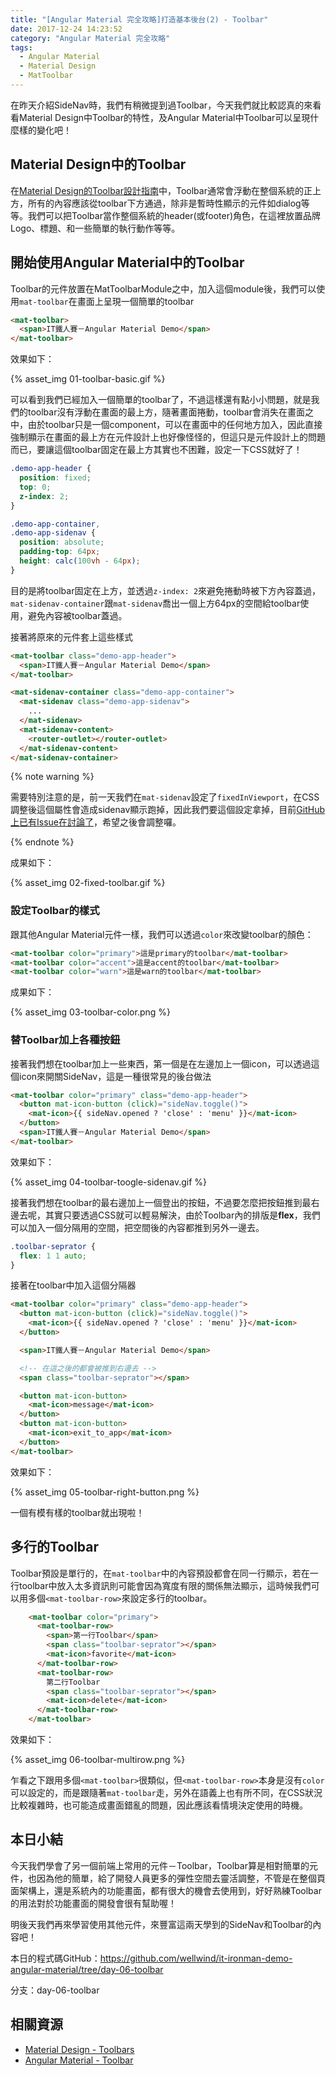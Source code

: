 ```yaml
---
title: "[Angular Material 完全攻略]打造基本後台(2) - Toolbar"
date: 2017-12-24 14:23:52
category: "Angular Material 完全攻略"
tags:
  - Angular Material
  - Material Design
  - MatToolbar
---
```


在昨天介紹SideNav時，我們有稍微提到過Toolbar，今天我們就比較認真的來看看Material Design中Toolbar的特性，及Angular Material中Toolbar可以呈現什麼樣的變化吧！

<!-- more -->

## Material Design中的Toolbar

在[Material Design的Toolbar設計指南](https://material.io/guidelines/components/toolbars.html)中，Toolbar通常會浮動在整個系統的正上方，所有的內容應該從toolbar下方通過，除非是暫時性顯示的元件如dialog等等。我們可以把Toolbar當作整個系統的header(或footer)角色，在這裡放置品牌Logo、標題、和一些簡單的執行動作等等。

## 開始使用Angular Material中的Toolbar

Toolbar的元件放置在MatToolbarModule之中，加入這個module後，我們可以使用`mat-toolbar`在畫面上呈現一個簡單的toolbar

```html
<mat-toolbar>
  <span>IT鐵人賽－Angular Material Demo</span>
</mat-toolbar>
```

效果如下：

{% asset_img 01-toolbar-basic.gif %}

可以看到我們已經加入一個簡單的toolbar了，不過這樣還有點小小問題，就是我們的toolbar沒有浮動在畫面的最上方，隨著畫面捲動，toolbar會消失在畫面之中，由於toolbar只是一個component，可以在畫面中的任何地方加入，因此直接強制顯示在畫面的最上方在元件設計上也好像怪怪的，但這只是元件設計上的問題而已，要讓這個toolbar固定在最上方其實也不困難，設定一下CSS就好了！

```css
.demo-app-header {
  position: fixed;
  top: 0;
  z-index: 2;
}

.demo-app-container,
.demo-app-sidenav {
  position: absolute;
  padding-top: 64px;
  height: calc(100vh - 64px);
}
```

目的是將toolbar固定在上方，並透過`z-index: 2`來避免捲動時被下方內容蓋過， `mat-sidenav-container`跟`mat-sidenav`喬出一個上方64px的空間給toolbar使用，避免內容被toolbar蓋過。

接著將原來的元件套上這些樣式

```html
<mat-toolbar class="demo-app-header">
  <span>IT鐵人賽－Angular Material Demo</span>
</mat-toolbar>

<mat-sidenav-container class="demo-app-container">
  <mat-sidenav class="demo-app-sidenav">
   	...
  </mat-sidenav>
  <mat-sidenav-content>
    <router-outlet></router-outlet>
  </mat-sidenav-content>
</mat-sidenav-container>
```

{% note warning %}

需要特別注意的是，前一天我們在`mat-sidenav`設定了`fixedInViewport`，在CSS調整後這個屬性會造成sidenav顯示跑掉，因此我們要這個設定拿掉，目前[GitHub上已有Issue在討論了](https://github.com/angular/material2/issues/3717)，希望之後會調整囉。

{% endnote %}

成果如下：

{% asset_img 02-fixed-toolbar.gif %}

### 設定Toolbar的樣式

跟其他Angular Material元件一樣，我們可以透過`color`來改變toolbar的顏色：

```html
<mat-toolbar color="primary">這是primary的toolbar</mat-toolbar>
<mat-toolbar color="accent">這是accent的toolbar</mat-toolbar>
<mat-toolbar color="warn">這是warn的toolbar</mat-toolbar>
```

成果如下：

{% asset_img 03-toolbar-color.png %}

### 替Toolbar加上各種按鈕

接著我們想在toolbar加上一些東西，第一個是在左邊加上一個icon，可以透過這個icon來開關SideNav，這是一種很常見的後台做法

```html
<mat-toolbar color="primary" class="demo-app-header">
  <button mat-icon-button (click)="sideNav.toggle()">
    <mat-icon>{{ sideNav.opened ? 'close' : 'menu' }}</mat-icon>
  </button>
  <span>IT鐵人賽－Angular Material Demo</span>
</mat-toolbar>
```

效果如下：

{% asset_img 04-toolbar-toogle-sidenav.gif %}

接著我們想在toolbar的最右邊加上一個登出的按鈕，不過要怎麼把按鈕推到最右邊去呢，其實只要透過CSS就可以輕易解決，由於Toolbar內的排版是**flex**，我們可以加入一個分隔用的空間，把空間後的內容都推到另外一邊去。

```css
.toolbar-seprator {
  flex: 1 1 auto;
}
```

接著在toolbar中加入這個分隔器

```html
<mat-toolbar color="primary" class="demo-app-header">
  <button mat-icon-button (click)="sideNav.toggle()">
    <mat-icon>{{ sideNav.opened ? 'close' : 'menu' }}</mat-icon>
  </button>

  <span>IT鐵人賽－Angular Material Demo</span>

  <!-- 在這之後的都會被推到右邊去 -->
  <span class="toolbar-seprator"></span>

  <button mat-icon-button>
    <mat-icon>message</mat-icon>
  </button>
  <button mat-icon-button>
    <mat-icon>exit_to_app</mat-icon>
  </button>
</mat-toolbar>
```

效果如下：

{% asset_img 05-toolbar-right-button.png %}

一個有模有樣的toolbar就出現啦！

## 多行的Toolbar

Toolbar預設是單行的，在`mat-toolbar`中的內容預設都會在同一行顯示，若在一行toolbar中放入太多資訊則可能會因為寬度有限的關係無法顯示，這時候我們可以用多個`<mat-toolbar-row>`來設定多行的toolbar。

```html
    <mat-toolbar color="primary">
      <mat-toolbar-row>
        <span>第一行Toolbar</span>
        <span class="toolbar-seprator"></span>
        <mat-icon>favorite</mat-icon>
      </mat-toolbar-row>
      <mat-toolbar-row>
        第二行Toolbar
        <span class="toolbar-seprator"></span>
        <mat-icon>delete</mat-icon>
      </mat-toolbar-row>
    </mat-toolbar>
```

效果如下：

{% asset_img 06-toolbar-multirow.png %}

乍看之下跟用多個`<mat-toolbar>`很類似，但`<mat-toolbar-row>`本身是沒有`color`可以設定的，而是跟隨著`mat-toolbar`走，另外在語義上也有所不同，在CSS狀況比較複雜時，也可能造成畫面錯亂的問題，因此應該看情境決定使用的時機。

## 本日小結

今天我們學會了另一個前端上常用的元件－Toolbar，Toolbar算是相對簡單的元件，也因為他的簡單，給了開發人員更多的彈性空間去靈活調整，不管是在整個頁面架構上，還是系統內的功能畫面，都有很大的機會去使用到，好好熟練Toolbar的用法對於功能畫面的開發會很有幫助喔！

明後天我們再來學習使用其他元件，來豐富這兩天學到的SideNav和Toolbar的內容吧！

本日的程式碼GitHub：https://github.com/wellwind/it-ironman-demo-angular-material/tree/day-06-toolbar

分支：day-06-toolbar

## 相關資源

-   [Material Design - Toolbars](https://material.io/guidelines/components/toolbars.html#)
-   [Angular Material - Toolbar](https://material.angular.io/components/toolbar/overview)
